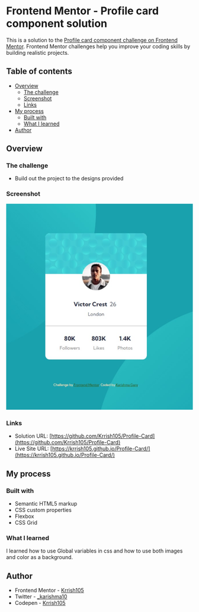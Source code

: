 # Frontend Mentor - Profile card component solution

This is a solution to the [Profile card component challenge on Frontend Mentor](https://www.frontendmentor.io/challenges/profile-card-component-cfArpWshJ). Frontend Mentor challenges help you improve your coding skills by building realistic projects. 

## Table of contents

- [Overview](#overview)
  - [The challenge](#the-challenge)
  - [Screenshot](#screenshot)
  - [Links](#links)
- [My process](#my-process)
  - [Built with](#built-with)
  - [What I learned](#what-i-learned)
- [Author](#author)

## Overview

### The challenge

- Build out the project to the designs provided

### Screenshot

![](Images/screenshot.jpg)

### Links

- Solution URL: [https://github.com/Krrish105/Profile-Card](https://github.com/Krrish105/Profile-Card)
- Live Site URL: [https://krrish105.github.io/Profile-Card/](https://krrish105.github.io/Profile-Card/)

## My process

### Built with

- Semantic HTML5 markup
- CSS custom properties
- Flexbox
- CSS Grid

### What I learned

I learned how to use Global variables in css and how to use both images and color as a background.

## Author

- Frontend Mentor - [Krrish105](https://www.frontendmentor.io/profile/Krrish105)
- Twitter - [_karishma10](https://twitter.com/_karishma10)
- Codepen - [Krrish105](https://codepen.io/krrish105)

